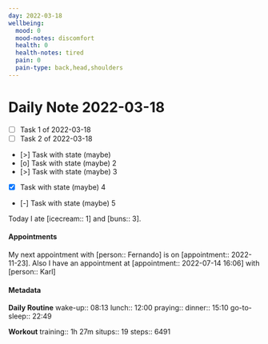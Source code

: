 ```yaml
---
day: 2022-03-18
wellbeing:
  mood: 0
  mood-notes: discomfort
  health: 0
  health-notes: tired
  pain: 0
  pain-type: back,head,shoulders
---
```


# Daily Note 2022-03-18

- [ ] Task 1 of 2022-03-18
- [ ] Task 2 of 2022-03-18
- [>] Task with state (maybe)
- [o] Task with state (maybe) 2
- [>] Task with state (maybe) 3
- [x] Task with state (maybe) 4
- [-] Task with state (maybe) 5

Today I ate [icecream:: 1] and [buns:: 3].

#### Appointments
My next appointment with [person:: Fernando] is on [appointment:: 2022-11-23].
Also I have an appointment at [appointment:: 2022-07-14 16:06] with [person:: Karl]

#### Metadata

**Daily Routine**
wake-up:: 08:13
lunch:: 12:00
praying:: 
dinner:: 15:10
go-to-sleep:: 22:49

**Workout**
training:: 1h 27m
situps:: 19
steps:: 6491
